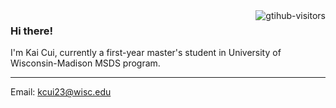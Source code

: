 <a href="https://github.com/ark-kai">
    <img align="right" src="https://komarev.com/ghpvc/?username=kcui23&label=Visitors&color=2666f1&style=flat" alt="gtihub-visitors" />
</a>

### Hi there!
I'm Kai Cui, currently a first-year master's student in University of Wisconsin-Madison MSDS program.

---

Email: kcui23@wisc.edu <br>
<!--
**Ark-Kai/Ark-Kai** is a ✨ _special_ ✨ repository because its `README.md` (this file) appears on your GitHub profile.

Here are some ideas to get you started:

- 🔭 I’m currently working on ...
- 🌱 I’m currently learning ...
- 👯 I’m looking to collaborate on ...
- 🤔 I’m looking for help with ...
- 💬 Ask me about ...
- 📫 How to reach me: ...
- 😄 Pronouns: ...
- ⚡ Fun fact: ...
-->
